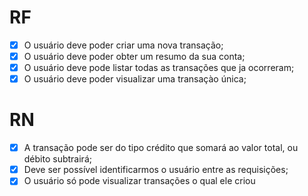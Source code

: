 # RF

- [X] O usuário deve poder criar uma nova transação;
- [X] O usuário deve poder obter um resumo da sua conta;
- [X] O usuário deve pode listar todas as transações que ja ocorreram;
- [X] O usuário deve poder visualizar uma transaçào única;

# RN

- [X] A transação pode ser do tipo crédito que somará ao valor total, ou débito subtrairá;
- [X] Deve ser possível identificarmos o usuário entre as requisições;
- [X] O usuário só pode visualizar transações o qual ele criou
